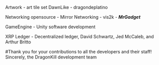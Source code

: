 Artwork - 
art tile set DawnLike - dragondeplatino

Networking opensource - 
Mirror Networking - vis2k - ***MrGadget***

GameEngine - 
Unity software development

XRP Ledger -
Decentralized ledger, David Schwartz, Jed McCaleb, and Arthur Britto 

#Thank you for your contributions to all the developers and their staff! Sincerely, the DragonKill development team
